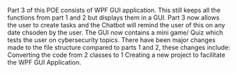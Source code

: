 Part 3 of this POE consists of  WPF GUI application. 
This still keeps all the functions from part 1 and 2 but displays them in a GUI.
Part 3 now allows the user to create tasks and the Chatbot will remind the user of this on any date chsoden by the user.
The GUI now contains a mini game/ Quiz which tests the user on cybersecurity topics.
There have been major changes made to the file structure compared to parts 1 and 2, these changes include:
Converting the code from 2 classes to 1
Creating a new project to facilitate the WPF GUI Application.
